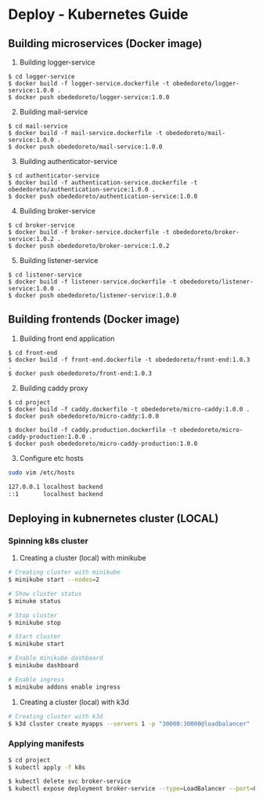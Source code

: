 # Deploy - Kubernetes Guide

## Building microservices (Docker image)

1. Building logger-service

```
$ cd logger-service
$ docker build -f logger-service.dockerfile -t obededoreto/logger-service:1.0.0 .
$ docker push obededoreto/logger-service:1.0.0
```

2. Building mail-service

```
$ cd mail-service
$ docker build -f mail-service.dockerfile -t obededoreto/mail-service:1.0.0 .
$ docker push obededoreto/mail-service:1.0.0
```

3. Building authenticator-service

```
$ cd authenticator-service
$ docker build -f authentication-service.dockerfile -t obededoreto/authentication-service:1.0.0 .
$ docker push obededoreto/authentication-service:1.0.0
```

4. Building broker-service

```
$ cd broker-service
$ docker build -f broker-service.dockerfile -t obededoreto/broker-service:1.0.2 .
$ docker push obededoreto/broker-service:1.0.2
```

5. Building listener-service

```
$ cd listener-service
$ docker build -f listener-service.dockerfile -t obededoreto/listener-service:1.0.0 .
$ docker push obededoreto/listener-service:1.0.0
```

## Building frontends (Docker image)

1. Building front end application

```
$ cd front-end
$ docker build -f front-end.dockerfile -t obededoreto/front-end:1.0.3 .
$ docker push obededoreto/front-end:1.0.3
```

2. Building caddy proxy

```
$ cd project
$ docker build -f caddy.dockerfile -t obededoreto/micro-caddy:1.0.0 .
$ docker push obededoreto/micro-caddy:1.0.0

$ docker build -f caddy.production.dockerfile -t obededoreto/micro-caddy-production:1.0.0 .
$ docker push obededoreto/micro-caddy-production:1.0.0
```

3. Configure etc hosts

```sh
sudo vim /etc/hosts

127.0.0.1 localhost backend
::1       localhost backend
```

## Deploying in kubnernetes cluster (LOCAL)

### Spinning k8s cluster

1. Creating a cluster (local) with minikube

```sh
# Creating cluster with minikube
$ minikube start --nodes=2

# Show cluster status
$ minuke status

# Stop cluster
$ minikube stop

# Start cluster
$ minikube start

# Enable minikube dashboard
$ minikube dashboard

# Enable ingress
$ minikube addons enable ingress
```

1. Creating a cluster (local) with k3d

```sh
# Creating cluster with k3d
$ k3d cluster create myapps --servers 1 -p "30000:30000@loadbalancer"
```

### Applying manifests

```sh
$ cd project
$ kubectl apply -f k8s

$ kubectl delete svc broker-service
$ kubectl expose deployment broker-service --type=LoadBalancer --port=8080 --target-port=8080
```
